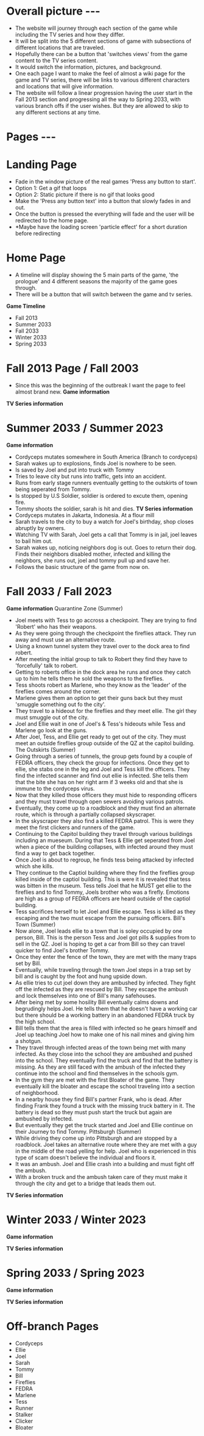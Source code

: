 # Overall picture ---
- The website will journey through each section of the game while including the TV series and how they differ.
- It will be split into the 5 different sections of game with subsections of different locations that are traveled.
- Hopefully there can be a button that 'switches views' from the game content to the TV series content.
- It would switch the information, pictures, and background.
- One each page I want to make the feel of almost a wiki page for the game and TV series, there will be links to various different characters and locations that will give information.
- The website will follow a linear progression having the user start in the Fall 2013 section and progressing all the way to Spring 2033, with various branch offs if the user wishes. But they are allowed to skip to any different sections at any time.

# Pages ---
# Landing Page
- Fade in the window picture of the real games 'Press any button to start'.
- Option 1: Get a gif that loops
- Option 2: Static picture if there is no gif that looks good
- Make the 'Press any button text' into a button that slowly fades in and out.
- Once the button is pressed the everything will fade and the user will be redirected to the home page. 
- *Maybe have the loading screen 'particle effect' for a short duration before redirecting

# Home Page
- A timeline will display showing the 5 main parts of the game, 'the prologue' and 4 different seasons the majority of the game goes through. 
- There will be a button that will switch between the game and tv series.

**Game Timeline**
- Fall 2013
- Summer 2033
- Fall 2033
- Winter 2033
- Spring 2033

# Fall 2013 Page / Fall 2003
- Since this was the beginning of the outbreak I want the page to feel almost brand new.
**Game information**

**TV Series information**

# Summer 2033 / Summer 2023
**Game information**
- Cordyceps mutates somewhere in South America (Branch to cordyceps)
- Sarah wakes up to explosions, finds Joel is nowhere to be seen.
- Is saved by Joel and put into truck with Tommy
- Tries to leave city but runs into traffic, gets into an accident.
- Runs from early stage runners eventually getting to the outskirts of town being seperated from Tommy.
- Is stopped by U.S Soldier, soldier is ordered to excute them, opening fire.
- Tommy shoots the soldier, sarah is hit and dies.
**TV Series information**
- Cordyceps mutates in Jakarta, Indonesia. At a flour mill
- Sarah travels to the city to buy a watch for Joel's birthday, shop closes abruptly by owners.
- Watching TV with Sarah, Joel gets a call that Tommy is in jail, joel leaves to bail him out.
- Sarah wakes up, noticing neighbors dog is out. Goes to return their dog. Finds their neighbors disabled mother, infected and killing the neighbors, she runs out, joel and tommy pull up and save her.
- Follows the basic structure of the game from now on.

# Fall 2033 / Fall 2023
**Game information**
Quarantine Zone (Summer)
- Joel meets with Tess to go accross a checkpoint. They are trying to find 'Robert' who has their weapons.
- As they were going through the checkpoint the fireflies attack. They run away and must use an alternative route.
- Using a known tunnel system they travel over to the dock area to find robert.
- After meeting the initial group to talk to Robert they find they have to 'forcefully' talk to robert.
- Getting to roberts office in the dock area he runs and once they catch up to him he tells them he sold the weapons to the fireflies.
- Tess shoots robert as Marlene, who they know as the 'leader' of the fireflies comes around the corner.
- Marlene gives them an option to get their guns back but they must 'smuggle something out fo the city'.
- They travel to a hideout for the fireflies and they meet ellie. The girl they must smuggle out of the city.
- Joel and Ellie wait in one of Joel's & Tess's hideouts while Tess and Marlene go look at the guns.
- After Joel, Tess, and Ellie get ready to get out of the city. They must meet an outside fireflies group outside of the QZ at the capitol building.
The Outskirts (Summer)
- Going through a series of tunnels, the group gets found by a couple of FEDRA officers, they check the group for infections. Once they get to ellie, she stabs one in the leg and Joel and Tess kill the officers. They find the infected scanner and find out ellie is infected. She tells them that the bite she has on her right arm if 3 weeks old and that she is immune to the cordyceps virus.
- Now that they killed those officers they must hide to responding officers and they must travel through open sewers avoiding various patrols. 
- Eventually, they come up to a roadblock and they must find an alternate route, which is through a partially collapsed skyscraper.
- In the skyscraper they also find a killed FEDRA patrol. This is were they meet the first clickers and runners of the game.
- Continuing to the Capitol building they travel through various buildings including an mueseum. During that Tess & Ellie get seperated from Joel when a piece of the building collapses, with infected around they must find a way to get back together.
- Once Joel is about to regroup, he finds tess being attacked by infected which she kills.
- They continue to the Captiol building where they find the fireflies group killed inside of the captiol building. This is were it is revealed that tess was bitten in the museum. Tess tells Joel that he MUST get ellie to the fireflies and to find Tommy, Joels brother who was a firefly. Emotions are high as a group of FEDRA officers are heard outside of the captiol building.
- Tess sacrifices herself to let Joel and Ellie escape. Tess is killed as they escaping and the two must escape from the pursuing officers. 
Bill's Town (Summer)
- Now alone, Joel leads ellie to a town that is soley occupied by one person, Bill. This is the person Tess and Joel got pills & supplies from to sell in the QZ. Joel is hoping to get a car from Bill so they can travel quicker to find Joel's brother Tommy. 
- Once they enter the fence of the town, they are met with the many traps set by Bill. 
- Eventually, while traveling through the town Joel steps in a trap set by bill and is caught by the foot and hung upside down.
- As ellie tries to cut joel down they are ambushed by infected. They fight off the infected as they are rescued by Bill. They escape the ambush and lock themselves into one of Bill's many safehouses.
- After being met by some hosility Bill eventually calms downs and begrudingly helps Joel. He tells them that he doesn't have a working car but there should be a working battery in an abandoned FEDRA truck by the high school. 
- Bill tells them that the area is filled with infected so he gears himself and Joel up teaching Joel how to make one of his nail mines and giving him a shotgun.
- They travel through infected areas of the town being met with many infected. As they close into the school they are ambushed and pushed into the school. They eventually find the truck and find that the battery is missing. As they are still faced with the ambush of the infected they continue into the school and find themselves in the schools gym.
- In the gym they are met with the first Bloater of the game. They eventually kill the bloater and escape the school traveling into a section of neighborhood.
- In a nearby house they find Bill's partner Frank, who is dead. After finding Frank they found a truck with the missing truck battery in it. The battery is dead so they must push start the truck but again are ambushed by infected.
- But eventually they get the truck started and Joel and Ellie continue on their Journey to find Tommy.
Pittsburgh (Summer)
- While driving they come up into Pittsburgh and are stopped by a roadblock. Joel takes an alternative route where they are met with a guy in the middle of the road yelling for help. Joel who is experienced in this type of scam doesn't believe the individual and floors it.
- It was an ambush. Joel and Ellie crash into a building and must fight off the ambush.
- With a broken truck and the ambush taken care of they must make it through the city and get to a bridge that leads them out.

**TV Series information**

# Winter 2033 / Winter 2023
**Game information**

**TV Series information**

# Spring 2033 / Spring 2023
**Game information**

**TV Series information**

# Off-branch Pages
- Cordyceps
- Ellie
- Joel
- Sarah
- Tommy
- Bill
- Fireflies
- FEDRA
- Marlene
- Tess
- Runner
- Stalker
- Clicker
- Bloater